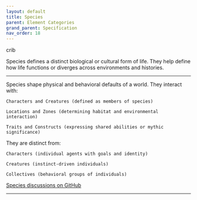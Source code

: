 ```yaml
---
layout: default
title: Species
parent: Element Categories
grand_parent: Specification
nav_order: 18
---
```


<span class="material-symbols-outlined">crib</span>

Species defines a distinct biological or cultural form of life. They help define how life functions or diverges across environments and histories.

--- 
  
 Species shape physical and behavioral defaults of a world. They interact with:

    Characters and Creatures (defined as members of species)

    Locations and Zones (determining habitat and environmental interaction)

    Traits and Constructs (expressing shared abilities or mythic significance)

They are distinct from:

    Characters (individual agents with goals and identity)

    Creatures (instinct-driven individuals)

    Collectives (behavioral groups of individuals)

[Species discussions on GitHub](https://github.com/OnlyWorlds/OnlyWorlds/discussions/categories/species)

---
 